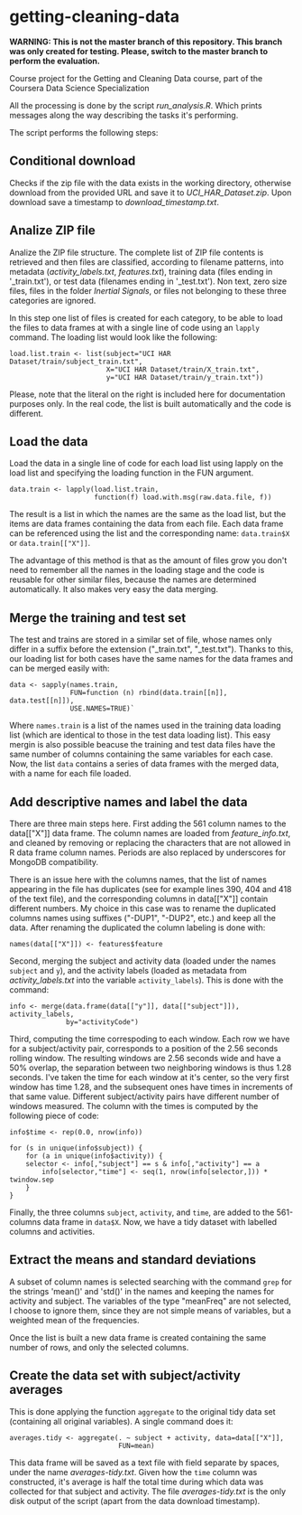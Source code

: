 getting-cleaning-data
=====================

**WARNING: This is not the master branch of this repository. This branch was 
only created for testing. Please, switch to the master branch to perform the 
evaluation.**

Course project for the Getting and Cleaning Data course, part of the Coursera 
Data Science Specialization

All the processing is done by the script *run_analysis.R*. Which prints messages
along the way describing the tasks it's performing.

The script performs the following steps:

Conditional download
--------------------

Checks if the zip file with the data exists in the working directory, otherwise 
download from the provided URL and save it to *UCI_HAR_Dataset.zip*. Upon 
download save a timestamp to *download_timestamp.txt*.

Analize ZIP file
----------------

Analize the ZIP file structure. The complete list of ZIP file contents is 
retrieved and then files are classified, according to filename patterns, into
 metadata (*activity_labels.txt*, *features.txt*), training data (files ending 
in '_train.txt'), or test data (filenames ending in '_test.txt'). Non text, 
zero size files, files in the folder *Inertial Signals*, or files not 
belonging to these three categories are ignored.

In this step one list of files is created for each category, to be able to load 
the files to data frames at with a single line of code using an `lapply` 
command. The loading list would look like the following:

```
load.list.train <- list(subject="UCI HAR Dataset/train/subject_train.txt", 
                        X="UCI HAR Dataset/train/X_train.txt", 
                        y="UCI HAR Dataset/train/y_train.txt"))
```

Please, note that the literal on the right is included here for documentation 
purposes only. In the real code, the list is built automatically and the code is
different.

Load the data
-------------

Load the data in a single line of code for each load list using lapply on the
load list and specifying the loading function in the FUN argument.

```
data.train <- lapply(load.list.train, 
                     function(f) load.with.msg(raw.data.file, f))
```

The result is a list in which the names are the same as the load list, but the 
items are data frames containing the data from each file. Each data frame can 
be referenced using the list and the corresponding name: `data.train$X` or 
`data.train[["X"]]`.

The advantage of this method is that as the amount of files grow you don't need
to remember all the names in the loading stage and the code is reusable for
other similar files, because the names are determined automatically. It also
makes very easy the data merging.

Merge the training and test set
-------------------------------

The test and trains are stored in a similar set of file, whose names only differ
in a suffix before the extension ("_train.txt", "_test.txt"). Thanks to this,
our loading list for both cases have the same names for the data frames and can
be merged easily with:

```
data <- sapply(names.train, 
               FUN=function (n) rbind(data.train[[n]], data.test[[n]]),
               USE.NAMES=TRUE)`
```

Where `names.train` is a list of the names used in the training data loading
list (which are identical to those in the test data loading list). This easy
mergin is also possible beacuse the training and test data files have the same
number of columns containing the same variables for each case. Now, the list
`data` contains a series of data frames with the merged data, with a name for
each file loaded.

Add descriptive names and label the data
----------------------------------------

There are three main steps here. First adding the 561 column names to 
the data[["X"]] data frame. The column names are loaded from 
*feature_info.txt*, and cleaned by removing or replacing the characters that are
not allowed in R data frame column names. Periods are also replaced by
underscores for MongoDB compatibility.

There is an issue here with the columns names, that the list of names appearing 
in the file has duplicates (see for example lines 390, 404 and 418 of the text 
file), and the corresponding columns in data[["X"]] contain different numbers. 
My choice in this case was to rename the duplicated columns names using 
suffixes ("-DUP1", "-DUP2", etc.) and keep all the data. After renaming the 
duplicated the column labeling is done with:

```
names(data[["X"]]) <- features$feature
```

Second, merging the subject and activity data (loaded under the names `subject` 
and `y`), and the activity labels (loaded as metadata from *activity_labels.txt*
 into the variable `activity_labels`). This is done with the command:

```
info <- merge(data.frame(data[["y"]], data[["subject"]]), activity_labels, 
              by="activityCode")
```

Third, computing the time correspoding to each window. Each row we have for a
subject/activity pair, corresponds to a position of the 2.56 seconds rolling
window. The resulting windows are 2.56 seconds wide and have a 50% overlap,
the separation between two neighboring windows is thus 1.28 seconds. I've taken 
the time for each window at it's center, so the very first window has time 1.28,
and the subsequent ones have times in increments of that same value. Different
subject/activity pairs have different number of windows measured. The column
with the times is computed by the following piece of code:

```
info$time <- rep(0.0, nrow(info))

for (s in unique(info$subject)) {
    for (a in unique(info$activity)) {
	selector <- info[,"subject"] == s & info[,"activity"] == a
        info[selector,"time"] <- seq(1, nrow(info[selector,])) * twindow.sep
    }
}
```

Finally, the three columns `subject`, `activity`, and `time`, are added to the 
561-columns data frame in `data$X`. Now, we have a tidy dataset with labelled 
columns and activities.

Extract the means and standard deviations
-----------------------------------------

A subset of column names is selected searching with the command `grep` for the
strings 'mean()' and 'std()' in the names and keeping the names for activity and
subject. The variables of the type "meanFreq" are not selected, I choose to 
ignore them, since they are not simple means of variables, but a weighted mean 
of the frequencies.

Once the list is built a new data frame is created containing the same number of
rows, and only the selected columns.

Create the data set with subject/activity averages
--------------------------------------------------

This is done applying the function `aggregate` to the original tidy data set 
(containing all original variables). A single command does it:

```
averages.tidy <- aggregate(. ~ subject + activity, data=data[["X"]], 
                           FUN=mean)
```

This data frame will be saved as a text file with field separate by spaces,
under the name *averages-tidy.txt*. Given how the `time` column was 
constructed, it's average is half the total time during which data was collected
for that subject and activity. The file *averages-tidy.txt* is the only disk 
output of the script (apart from the data download timestamp).

